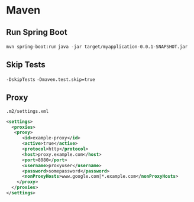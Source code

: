 
# Maven

## Run Spring Boot
`mvn spring-boot:run`
`java -jar target/myapplication-0.0.1-SNAPSHOT.jar`

## Skip Tests
`-DskipTests`
`-Dmaven.test.skip=true`

## Proxy

`.m2/settings.xml`

```xml
<settings>
  <proxies>
   <proxy>
      <id>example-proxy</id>
      <active>true</active>
      <protocol>http</protocol>
      <host>proxy.example.com</host>
      <port>8080</port>
      <username>proxyuser</username>
      <password>somepassword</password>
      <nonProxyHosts>www.google.com|*.example.com</nonProxyHosts>
    </proxy>
  </proxies>
</settings>
```
